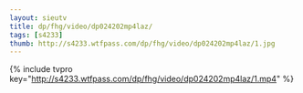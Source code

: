 ```yaml
--- 
layout: sieutv
title: dp/fhg/video/dp024202mp4laz/
tags: [s4233]
thumb: http://s4233.wtfpass.com/dp/fhg/video/dp024202mp4laz/1.jpg
---
```

{% include tvpro key="http://s4233.wtfpass.com/dp/fhg/video/dp024202mp4laz/1.mp4" %} 
